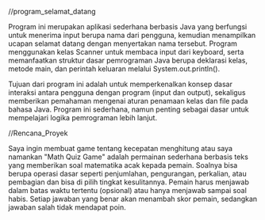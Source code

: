 
//program_selamat_datang

Program ini merupakan aplikasi sederhana berbasis Java yang berfungsi untuk menerima input berupa nama dari pengguna,
kemudian menampilkan ucapan selamat datang dengan menyertakan nama tersebut.
Program menggunakan kelas Scanner untuk membaca input dari keyboard,
serta memanfaatkan struktur dasar pemrograman Java berupa deklarasi kelas, metode main,
dan perintah keluaran melalui System.out.println().

Tujuan dari program ini adalah untuk memperkenalkan konsep dasar interaksi antara pengguna dengan program (input dan output),
sekaligus memberikan pemahaman mengenai aturan penamaan kelas dan file pada bahasa Java.
Program ini sederhana, namun penting sebagai dasar untuk mempelajari logika pemrograman lebih lanjut.


//Rencana_Proyek

Saya ingin membuat game tentang kecepatan menghitung atau saya namankan "Math Quiz Game" adalah permainan sederhana berbasis teks yang memberikan soal matematika acak kepada pemain. 
Soalnya bisa berupa operasi dasar seperti penjumlahan, pengurangan, perkalian, atau pembagian dan bisa di pilih tingkat kesulitannya.
Pemain harus menjawab dalam batas waktu tertentu (opsional) atau hanya menjawab sampai soal habis. 
Setiap jawaban yang benar akan menambah skor pemain, sedangkan jawaban salah tidak mendapat poin.